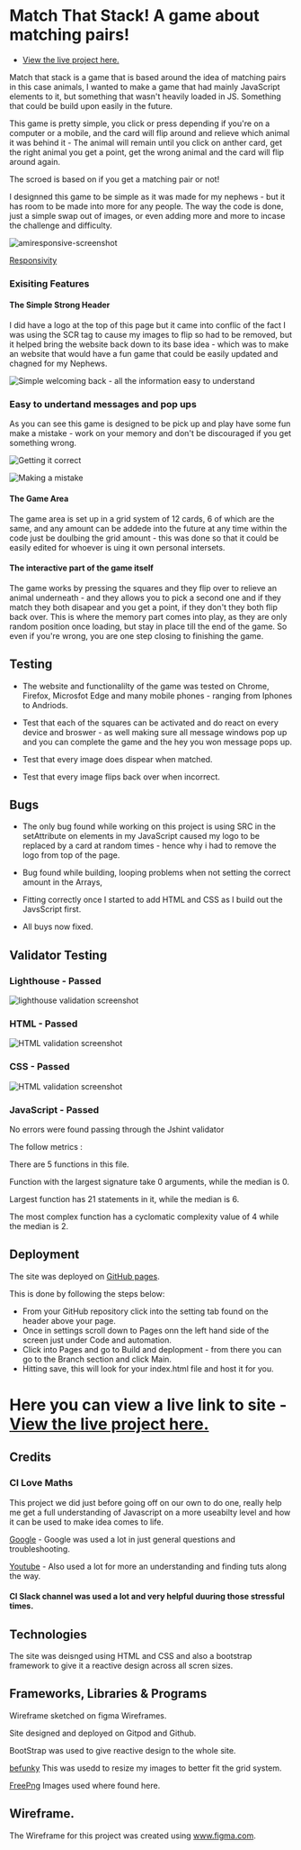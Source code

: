 #  Match That Stack! A game about matching pairs! 

- [View the live project here.](https://synnott3.github.io/MatchThatStack/)

Match that stack is a game that is based around the idea of matching pairs in this case animals, I wanted to make a game that had mainly JavaScript elements to it, but something that wasn't heavily loaded in JS. Something that could be build upon easily in the future.

This game is pretty simple, you click or press depending if you're on a computer or a mobile, and the card will flip around and relieve which animal it was behind it - The animal will remain until you click on anther card, get the right animal you get a point, get the wrong animal and the card will flip around again.

The scroed is based on if you get a matching pair or not! 

I designned this game to be simple as it was made for my nephews - but it has room to be made into more for any people. The way the code is done, just a simple swap out of images, or even adding more and more to incase the challenge and difficulty.

![amiresponsive-screenshot](assets/images/ReadmeImg/Layout.PNG)

[Responsivity](https://ui.dev/amiresponsive?url=https://synnott3.github.io/MatchThatStack/)

### Exisiting Features

#### The Simple Strong Header 

I did have a logo at the top of this page but it came into conflic of the fact I was using the SCR tag to cause my images to flip so had to be removed, but it helped bring the website back down to its base idea - which was to make an website that would have a fun game that could be easily updated and chagned for my  Nephews. 

![Simple welcoming back - all the information easy to understand](assets/images/ReadmeImg/Forkids.PNG)

### Easy to undertand messages and pop ups

As you can see this game is designed to be pick up and play have some fun make a mistake - work on your memory and don't be discouraged if you get something wrong. 

![Getting it correct](assets/images/ReadmeImg/SimpleM.jpg)

![Making a mistake](assets/images/ReadmeImg/SimpleM2.jpg)

#### The Game Area

The game area is set up in a grid system of 12 cards, 6 of which are the same, and any amount can be addede into the future at any time within the code just be doulbing the grid amount - this was done so that it could be easily edited for whoever is uing it own personal intersets. 

#### The interactive part of the game itself

The game works by pressing the squares and they flip over to relieve an animal underneath - and they allows you to pick a second one and if they match they both disapear and you get a point, if they don't they both flip back over. This is where the memory part comes into play, as they are only random position once loading, but stay in place till the end of the game. So even if you're wrong, you are one step closing to finishing the game.

## Testing 

- The website and functionalilty of the game was tested on Chrome, Firefox, Microsfot Edge and many mobile phones - ranging from Iphones to Andriods.

- Test that each of the squares can be activated and do react on  every device and broswer - as well making sure all message windows pop up and you can complete the game and the hey you won message pops up. 

- Test that every image does dispear when matched.

- Test that every image flips back over when incorrect.

## Bugs 

- The only bug found while working on this project is using  SRC in the setAttribute on elements in my JavaScript   caused my logo to be replaced by a card at random times - hence why i had to remove the logo from top of the page. 

- Bug found while building, looping problems when not setting the correct amount in the Arrays, 

- Fitting correctly once I started to add HTML and CSS as I build  out the JavsScript first.

- All buys now fixed.

## Validator Testing

### Lighthouse - Passed

![lighthouse validation screenshot](assets/images/ReadmeImg/lighthouse.PNG)

### HTML - Passed 

![HTML validation screenshot](assets/images/ReadmeImg/HTMLpassed.PNG)

### CSS - Passed

![HTML validation screenshot](assets/images/ReadmeImg/HTMLpassed.PNG)

### JavaScript - Passed 

No errors were found passing through the Jshint validator 

The follow metrics : 

There are 5 functions in this file.

Function with the largest signature take 0 arguments, while the median is 0.

Largest function has 21 statements in it, while the median is 6.

The most complex function has a cyclomatic complexity value of 4 while the median is 2.

## Deployment

The site was deployed on [GitHub pages](https://pages.github.com/).

This is done by following the steps below: 

- From your GitHub repository click into the setting tab found on the header above your page.
- Once in settings scroll down to Pages onn the left hand side of the screen just under Code and automation.
- Click into Pages and go to Build and deplopment - from there you can go to the Branch section and click Main.
- Hitting save, this will look for your index.html file and host it for you.

# Here you can view a live link to site - [View the live project here.](https://synnott3.github.io/MatchThatStack/)

## Credits 

### CI Love Maths

This project we did just before going off on our own to do one, really  help me get a full understanding of Javascript on a more useabilty level and how it can be used to make idea comes to life.

[Google](https://www.google.com/) - Google was used a lot in just general questions and troubleshooting.

[Youtube](https://www.youtube.com/) - Also used a lot for more an understanding and finding tuts along the way.

#### CI Slack channel was used a lot and very helpful duuring those stressful times.

## Technologies

The site was  deisnged using HTML and CSS and also a bootstrap framework to give it a reactive design across all scren sizes. 

## Frameworks, Libraries & Programs
Wireframe sketched on figma Wireframes.

Site designed and deployed on Gitpod and Github.

BootStrap was used to give reactive design to the whole site.

[befunky](https://www.befunky.com/create/resize-image/) This was usedd to resize my images to better fit the grid system.

[FreePng](https://www.freepngs.com/) Images used where found here.

## Wireframe.

The Wireframe for this project was created using www.figma.com.
